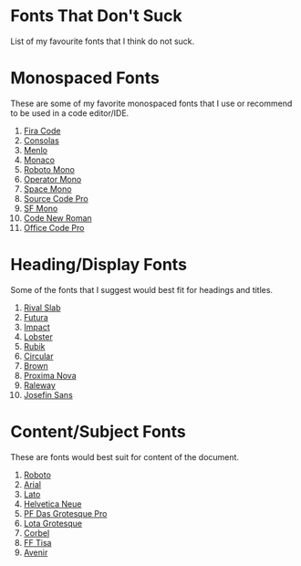 # Fonts That Don't Suck
List of my favourite fonts that I think do not suck.

# Monospaced Fonts
These are some of my favorite monospaced fonts that I use or recommend to be used in a code editor/IDE.

1. [Fira Code](https://github.com/tonsky/FiraCode)
2. [Consolas](https://www.fonts.com/font/microsoft-corporation/consolas/regular)
3. [Menlo](https://www.typewolf.com/site-of-the-day/fonts/menlo)
4. [Monaco](https://en.wikipedia.org/wiki/Monaco_(typeface))
5. [Roboto Mono](https://fonts.google.com/specimen/Roboto+Mono)
6. [Operator Mono](https://www.typography.com/fonts/operator/styles/)
7. [Space Mono](https://fonts.google.com/specimen/Space+Mono)
8. [Source Code Pro](https://fonts.google.com/specimen/Source+Code+Pro)
9. [SF Mono](https://developer.apple.com/fonts/)
10. [Code New Roman](https://www.dafont.com/code-new-roman.font)
11. [Office Code Pro](https://github.com/nathco/Office-Code-Pro)

# Heading/Display Fonts
Some of the fonts that I suggest would best fit for headings and titles.

1. [Rival Slab](https://www.myfonts.com/fonts/mostardesign/rival-slab/)
2. [Futura](https://fonts.adobe.com/fonts/futura-pt)
3. [Impact](https://www.fonts.com/font/microsoft-corporation/impact/regular)
4. [Lobster](https://www.fontsquirrel.com/fonts/lobster)
5. [Rubik](https://fonts.google.com/specimen/Rubik)
6. [Circular](https://lineto.com/The+Fonts/Font+Categories/Text+Fonts/Circular/)
7. [Brown](https://lineto.com/The%20Fonts/Font%20Categories/Text%20Fonts/Brown/)
8. [Proxima Nova](https://www.myfonts.com/fonts/marksimonson/proxima-nova/webfont_preview.html)
9. [Raleway](https://fonts.google.com/specimen/Raleway)
10. [Josefin Sans](https://www.fontsquirrel.com/fonts/josefin-sans)

# Content/Subject Fonts
These are fonts would best suit for content of the document.

1. [Roboto](https://fonts.google.com/specimen/Roboto)
2. [Arial](https://www.fonts.com/font/monotype/arial)
3. [Lato](https://fonts.google.com/specimen/Lato)
4. [Helvetica Neue](https://www.fonts.com/font/linotype/neue-helvetica)
5. [PF Das Grotesque Pro](https://www.myfonts.com/fonts/parachute/pf-das-grotesk-pro/)
6. [Lota Grotesque](http://www.myfonts.com/fonts/los-andes/lota-grotesque)
7. [Corbel](https://www.myfonts.com/fonts/ascender/corbel/)
8. [FF Tisa](https://www.myfonts.com/fonts/fontfont/tisa/)
9. [Avenir](https://www.myfonts.com/fonts/linotype/avenir/)
